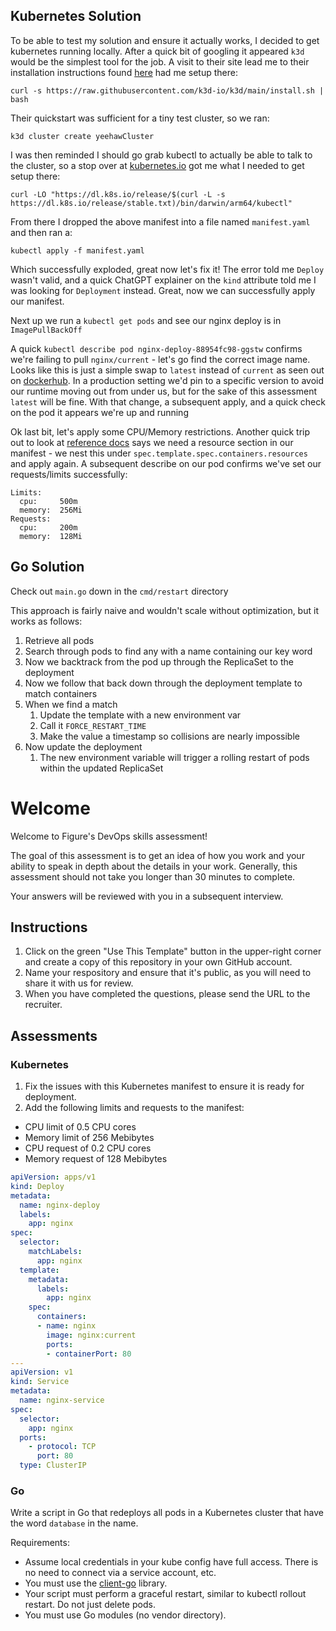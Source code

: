## Kubernetes Solution

To be able to test my solution and ensure it actually works, I decided to get kubernetes running locally. After a quick
bit of googling it appeared `k3d` would be the simplest tool for the job. A visit to their site lead me to their
installation instructions found [here](https://k3d.io/v5.7.3/#releases) had me setup there:

```curl -s https://raw.githubusercontent.com/k3d-io/k3d/main/install.sh | bash```

Their quickstart was sufficient for a tiny test cluster, so we ran:

```k3d cluster create yeehawCluster```

I was then reminded I should go grab kubectl to actually be able to talk to the cluster, so a stop over at
[kubernetes.io](https://kubernetes.io/docs/tasks/tools/install-kubectl-macos/) got me what I needed to get setup there:

```curl -LO "https://dl.k8s.io/release/$(curl -L -s https://dl.k8s.io/release/stable.txt)/bin/darwin/arm64/kubectl"```

From there I dropped the above manifest into a file named `manifest.yaml` and then ran a:

```kubectl apply -f manifest.yaml```

Which successfully exploded, great now let's fix it! The error told me `Deploy` wasn't valid, and a quick ChatGPT
explainer on the `kind` attribute told me I was looking for `Deployment` instead. Great, now we can successfully
apply our manifest.

Next up we run a `kubectl get pods` and see our nginx deploy is in `ImagePullBackOff`

A quick `kubectl describe pod nginx-deploy-88954fc98-ggstw` confirms we're failing to pull `nginx/current` - let's go
find the correct image name. Looks like this is just a simple swap to `latest` instead of `current` as seen out on
[dockerhub](https://hub.docker.com/_/nginx). In a production setting we'd pin to a specific version to avoid our runtime
moving out from under us, but for the sake of this assessment `latest` will be fine. With that change, a subsequent apply,
and a quick check on the pod it appears we're up and running

Ok last bit, let's apply some CPU/Memory restrictions. Another quick trip out to look at
[reference docs](https://kubernetes.io/docs/tasks/configure-pod-container/assign-cpu-resource/) says we need a resource
section in our manifest - we nest this under `spec.template.spec.containers.resources` and apply again. A subsequent
describe on our pod confirms we've set our requests/limits successfully:

```
Limits:
  cpu:     500m
  memory:  256Mi
Requests:
  cpu:     200m
  memory:  128Mi
```

## Go Solution

Check out `main.go` down in the `cmd/restart` directory

This approach is fairly naive and wouldn't scale without optimization, but it works as follows:
1. Retrieve all pods
2. Search through pods to find any with a name containing our key word
3. Now we backtrack from the pod up through the ReplicaSet to the deployment
4. Now we follow that back down through the deployment template to match containers
5. When we find a match
   1. Update the template with a new environment var
   2. Call it `FORCE_RESTART_TIME`
   3. Make the value a timestamp so collisions are nearly impossible
6. Now update the deployment
   1. The new environment variable will trigger a rolling restart of pods within the updated ReplicaSet

# Welcome 

Welcome to Figure's DevOps skills assessment! 

The goal of this assessment is to get an idea of how you work and your ability to speak in depth about the details in your work. Generally, this assessment should not take you longer than 30 minutes to complete. 

Your answers will be reviewed with you in a subsequent interview.

## Instructions

1. Click on the green "Use This Template" button in the upper-right corner and create a copy of this repository in your own GitHub account.
2. Name your respository and ensure that it's public, as you will need to share it with us for review.
3. When you have completed the questions, please send the URL to the recruiter.

## Assessments

### Kubernetes

1. Fix the issues with this Kubernetes manifest to ensure it is ready for deployment. 
2. Add the following limits and requests to the manifest:
- CPU limit of 0.5 CPU cores
- Memory limit of 256 Mebibytes
- CPU request of 0.2 CPU cores
- Memory request of 128 Mebibytes 

```yaml
apiVersion: apps/v1
kind: Deploy
metadata:
  name: nginx-deploy
  labels:
    app: nginx
spec:
  selector:
    matchLabels:
      app: nginx
  template:
    metadata:
      labels:
        app: nginx
    spec:
      containers:
      - name: nginx
        image: nginx:current
        ports:
        - containerPort: 80
---
apiVersion: v1
kind: Service
metadata:
  name: nginx-service
spec:
  selector:
    app: nginx
  ports:
    - protocol: TCP
      port: 80
  type: ClusterIP
  ```

### Go

Write a script in Go that redeploys all pods in a Kubernetes cluster that have the word `database` in the name.

Requirements:
- Assume local credentials in your kube config have full access. There is no need to connect via a service account, etc.
- You must use the [client-go](https://github.com/kubernetes/client-go) library.
- Your script must perform a graceful restart, similar to kubectl rollout restart. Do not just delete pods.
- You must use Go modules (no vendor directory).